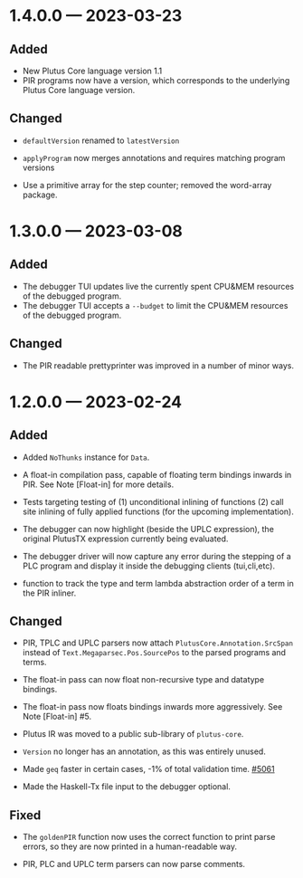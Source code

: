 
<a id='changelog-1.4.0.0'></a>
# 1.4.0.0 — 2023-03-23

## Added

- New Plutus Core language version 1.1
- PIR programs now have a version, which corresponds to the underlying Plutus Core language version.

## Changed

- `defaultVersion` renamed to `latestVersion`
- `applyProgram` now merges annotations and requires matching program versions

- Use a primitive array for the step counter; removed the word-array package.

<a id='changelog-1.3.0.0'></a>
# 1.3.0.0 — 2023-03-08

## Added

- The debugger TUI updates live the currently spent CPU&MEM resources of the debugged program.
- The debugger TUI accepts a `--budget` to limit the CPU&MEM resources of the debugged program.

## Changed

- The PIR readable prettyprinter was improved in a number of minor ways.

<a id='changelog-1.2.0.0'></a>
# 1.2.0.0 — 2023-02-24

## Added

- Added `NoThunks` instance for `Data`.

- A float-in compilation pass, capable of floating term bindings inwards in PIR. See Note [Float-in] for more details.

- Tests targeting testing of (1) unconditional inlining of functions (2) call site inlining of fully applied functions (for the upcoming implementation).

- The debugger can now highlight (beside the UPLC expression), the original PlutusTX expression
  currently being evaluated.

- The debugger driver will now capture any error during the stepping of a PLC program and
  display it inside the debugging clients (tui,cli,etc).

- function to track the type and term lambda abstraction order of a term in the PIR inliner.

## Changed

- PIR, TPLC and UPLC parsers now attach `PlutusCore.Annotation.SrcSpan` instead of
  `Text.Megaparsec.Pos.SourcePos` to the parsed programs and terms.

- The float-in pass can now float non-recursive type and datatype bindings.

- The float-in pass now floats bindings inwards more aggressively.
  See Note [Float-in] #5.

- Plutus IR was moved to a public sub-library of `plutus-core`.

- `Version` no longer has an annotation, as this was entirely unused.

- Made `geq` faster in certain cases, -1% of total validation time. [#5061](https://github.com/input-output-hk/plutus/pull/5061)

- Made the Haskell-Tx file input to the debugger optional.

## Fixed

- The `goldenPIR` function now uses the correct function to print parse errors, so they are now printed in a human-readable way.

- PIR, PLC and UPLC term parsers can now parse comments.
